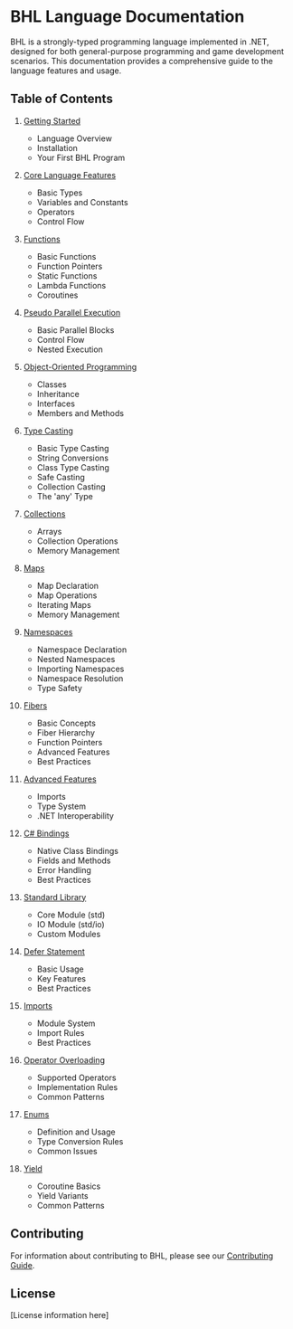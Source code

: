 # BHL Language Documentation

BHL is a strongly-typed programming language implemented in .NET, designed for both general-purpose programming and game development scenarios. This documentation provides a comprehensive guide to the language features and usage.

## Table of Contents

1. [Getting Started](getting-started.md)
   - Language Overview
   - Installation
   - Your First BHL Program

2. [Core Language Features](core-features.md)
   - Basic Types
   - Variables and Constants
   - Operators
   - Control Flow

3. [Functions](functions.md)
   - Basic Functions
   - Function Pointers
   - Static Functions
   - Lambda Functions
   - Coroutines

4. [Pseudo Parallel Execution](pseudo-parallel.md)
    - Basic Parallel Blocks
    - Control Flow
    - Nested Execution

6. [Object-Oriented Programming](oop.md)
   - Classes
   - Inheritance
   - Interfaces
   - Members and Methods

7. [Type Casting](type-casting.md)
   - Basic Type Casting
   - String Conversions
   - Class Type Casting
   - Safe Casting
   - Collection Casting
   - The 'any' Type

8. [Collections](collections.md)
   - Arrays
   - Collection Operations
   - Memory Management

9. [Maps](maps.md)
   - Map Declaration
   - Map Operations
   - Iterating Maps
   - Memory Management

10. [Namespaces](namespaces.md)
    - Namespace Declaration
    - Nested Namespaces
    - Importing Namespaces
    - Namespace Resolution
    - Type Safety

11. [Fibers](fibers.md)
    - Basic Concepts
    - Fiber Hierarchy
    - Function Pointers
    - Advanced Features
    - Best Practices

12. [Advanced Features](advanced-features.md)
    - Imports
    - Type System
    - .NET Interoperability

13. [C# Bindings](csharp-bindings.md)
    - Native Class Bindings
    - Fields and Methods
    - Error Handling
    - Best Practices

14. [Standard Library](standard-library.md)
    - Core Module (std)
    - IO Module (std/io)
    - Custom Modules

15. [Defer Statement](defer.md)
    - Basic Usage
    - Key Features
    - Best Practices

16. [Imports](imports.md)
    - Module System
    - Import Rules
    - Best Practices

17. [Operator Overloading](operator-overloading.md)
    - Supported Operators
    - Implementation Rules
    - Common Patterns

18. [Enums](enums.md)
    - Definition and Usage
    - Type Conversion Rules
    - Common Issues

19. [Yield](yield.md)
    - Coroutine Basics
    - Yield Variants
    - Common Patterns

## Contributing

For information about contributing to BHL, please see our [Contributing Guide](CONTRIBUTING.md).

## License

[License information here]
